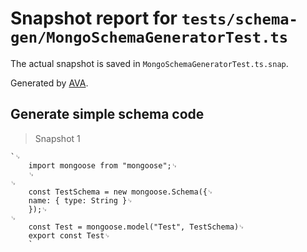 # Snapshot report for `tests/schema-gen/MongoSchemaGeneratorTest.ts`

The actual snapshot is saved in `MongoSchemaGeneratorTest.ts.snap`.

Generated by [AVA](https://avajs.dev).

## Generate simple schema code

> Snapshot 1

    `␊
        import mongoose from "mongoose";␊
        ␊
    ␊
        const TestSchema = new mongoose.Schema({␊
        name: { type: String }␊
        });␊
    ␊
        const Test = mongoose.model("Test", TestSchema)␊
        export const Test␊
        `
